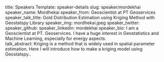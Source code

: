 title: Speakers
Template: speaker-details
slug: speaker/mordekhai
speaker_name: Mordhekai
speaker_from: Geoscientist at PT Geoservices
speaker_talk_title: Gold Distribution Estimation using Kriging Method with Geostatspy Library
speaker_img: mordhekai.jpeg
speaker_twitter: 
speaker_github: 
speaker_linkedin: mordekhai
speaker_bio: I am a Geoscientist at PT. Geoservices. I have a huge interest in Geostatistics and Machine Learning, especially for energy aspects.  
talk_abstract: Kriging is a method that is widely used in spatial parameter estimation. Here I will introduce how to make a kriging model using Geostatspy..
